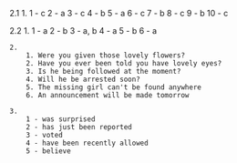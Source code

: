 2.1
    1.
        1 - c
        2 - a
        3 - c
        4 - b
        5 - a
        6 - c
        7 - b
        8 - c
        9 - b
        10 - c

2.2
    1.
        1 - a
        2 - b
        3 - a, b
        4 - a
        5 - b
        6 - a

    2.
        1. Were you given those lovely flowers?
        2. Have you ever been told you have lovely eyes?
        3. Is he being followed at the moment?
        4. Will he be arrested soon?
        5. The missing girl can't be found anywhere
        6. An announcement will be made tomorrow

    3.
        1 - was surprised 
        2 - has just been reported
        3 - voted
        4 - have been recently allowed
        5 - believe 